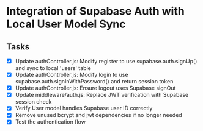 # Integration of Supabase Auth with Local User Model Sync

## Tasks
- [x] Update authController.js: Modify register to use supabase.auth.signUp() and sync to local 'users' table
- [x] Update authController.js: Modify login to use supabase.auth.signInWithPassword() and return session token
- [x] Update authController.js: Ensure logout uses Supabase signOut
- [x] Update middleware/auth.js: Replace JWT verification with Supabase session check
- [x] Verify User model handles Supabase user ID correctly
- [x] Remove unused bcrypt and jwt dependencies if no longer needed
- [x] Test the authentication flow
